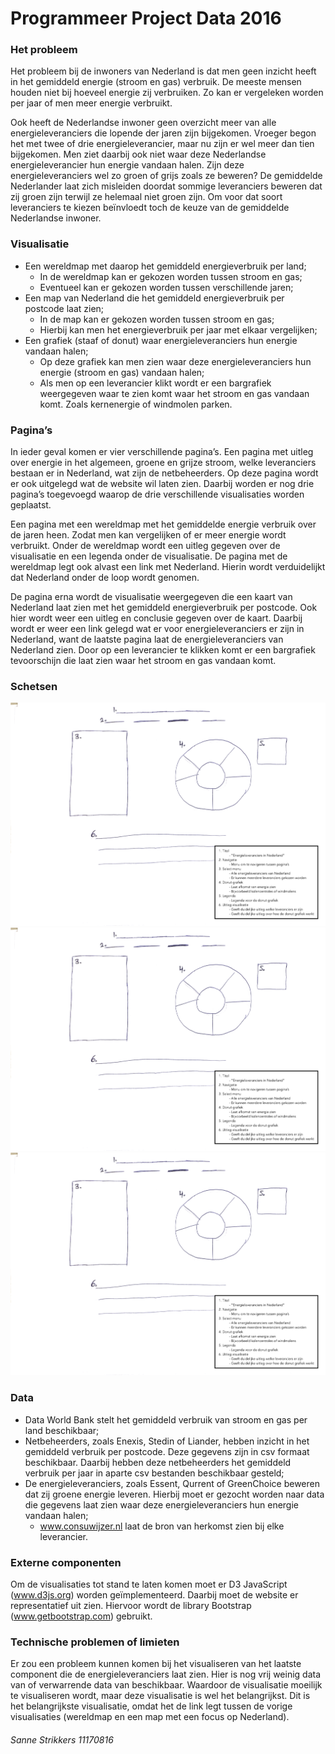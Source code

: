 # Programmeer Project Data 2016 

### Het probleem
Het probleem bij de inwoners van Nederland is dat men geen inzicht heeft in het gemiddeld energie (stroom en gas) verbruik. De meeste mensen houden niet bij hoeveel energie zij verbruiken. Zo kan er vergeleken worden per jaar of men meer energie verbruikt. 

Ook heeft de Nederlandse inwoner geen overzicht meer van alle energieleveranciers die lopende der jaren zijn bijgekomen. Vroeger begon het met twee of drie energieleverancier, maar nu zijn er wel meer dan tien bijgekomen. Men ziet daarbij ook niet waar deze Nederlandse energieleverancier hun energie vandaan halen. Zijn deze energieleveranciers wel zo groen of grijs zoals ze beweren? De gemiddelde Nederlander laat zich misleiden doordat sommige leveranciers beweren dat zij groen zijn terwijl ze helemaal niet groen zijn. Om voor dat soort leveranciers te kiezen beïnvloedt toch de keuze van de gemiddelde Nederlandse inwoner.

### Visualisatie
* Een wereldmap met daarop het gemiddeld energieverbruik per land;
  * In de wereldmap kan er gekozen worden tussen stroom en gas;
  * Eventueel kan er gekozen worden tussen verschillende jaren;
* Een map van Nederland die het gemiddeld energieverbruik per postcode laat zien;
  * In de map kan er gekozen worden tussen stroom en gas;
  * Hierbij kan men het energieverbruik per jaar met elkaar vergelijken;
* Een grafiek (staaf of donut) waar energieleveranciers hun energie vandaan halen;
  * Op deze grafiek kan men zien waar deze energieleveranciers hun energie (stroom en gas) vandaan halen;
  * Als men op een leverancier klikt wordt er een bargrafiek weergegeven waar te zien komt waar het stroom en gas vandaan komt. Zoals kernenergie of windmolen parken.

### Pagina’s
In ieder geval komen er vier verschillende pagina’s. Een pagina met uitleg over energie in het algemeen, groene en grijze stroom, welke leveranciers bestaan er in Nederland, wat zijn de netbeheerders. Op deze pagina wordt er ook uitgelegd wat de website wil laten zien. Daarbij worden er nog drie pagina’s toegevoegd waarop de drie verschillende visualisaties worden geplaatst. 

Een pagina met een wereldmap met het gemiddelde energie verbruik over de jaren heen. Zodat men kan vergelijken of er meer energie wordt verbruikt. Onder de wereldmap wordt een uitleg gegeven over de visualisatie en een legenda onder de visualisatie. De pagina met de wereldmap legt ook alvast een link met Nederland. Hierin wordt verduidelijkt dat Nederland onder de loop wordt genomen. 

De pagina erna wordt de visualisatie weergegeven die een kaart van Nederland laat zien met het gemiddeld energieverbruik per postcode. Ook hier wordt weer een uitleg en conclusie gegeven over de kaart. Daarbij wordt er weer een link gelegd wat er voor energieleveranciers er zijn in Nederland, want de laatste pagina laat de energieleveranciers van Nederland zien. Door op een leverancier te klikken komt er een bargrafiek tevoorschijn die laat zien waar het stroom en gas vandaan komt.

### Schetsen
![Visualisatie 1 Wereldmap Energieverbruik](doc/schets_1.png)
![Visualisatie 2 Nederland Energieverbruik](doc/schets_2.png)
![Visualisatie 3 Nederlandse Energieleveranciers](doc/schets_3.png)

### Data
* Data World Bank stelt het gemiddeld verbruik van stroom en gas per land beschikbaar;
* Netbeheerders, zoals Enexis, Stedin of Liander, hebben inzicht in het gemiddeld verbruik per postcode. Deze gegevens zijn in csv formaat beschikbaar. Daarbij hebben deze netbeheerders het gemiddeld verbruik per jaar in aparte csv bestanden beschikbaar gesteld;
* De energieleveranciers, zoals Essent, Qurrent of GreenChoice beweren dat zij groene energie leveren. Hierbij moet er gezocht worden naar data die gegevens laat zien waar deze energieleveranciers hun energie vandaan halen;
  * www.consuwijzer.nl laat de bron van herkomst zien bij elke leverancier.

### Externe componenten
Om de visualisaties tot stand te laten komen moet er D3 JavaScript (www.d3js.org) worden geïmplementeerd. Daarbij moet de website er representatief uit zien. Hiervoor wordt de library Bootstrap (www.getbootstrap.com) gebruikt.

### Technische problemen of limieten
Er zou een probleem kunnen komen bij het visualiseren van het laatste component die de energieleveranciers laat zien. Hier is nog vrij weinig data van of verwarrende data van beschikbaar. Waardoor de visualisatie moeilijk te visualiseren wordt, maar deze visualisatie is wel het belangrijkst. Dit is het belangrijkste visualisatie, omdat het de link legt tussen de vorige visualisaties (wereldmap en een map met een focus op Nederland).

###### Sanne Strikkers 11170816